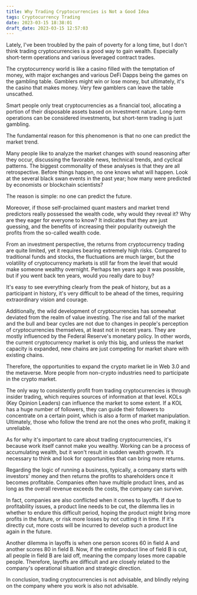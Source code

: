 ```yaml
---
title: Why Trading Cryptocurrencies is Not a Good Idea
tags: Cryptocurrency Trading
date: 2023-03-15 18:38:01
draft_date: 2023-03-15 12:57:03
---
```


Lately, I've been troubled by the pain of poverty for a long time, but I don't think trading cryptocurrencies is a good way to gain wealth. Especially short-term operations and various leveraged contract trades.

The cryptocurrency world is like a casino filled with the temptation of money, with major exchanges and various DeFi Dapps being the games on the gambling table. Gamblers might win or lose money, but ultimately, it's the casino that makes money. Very few gamblers can leave the table unscathed.

Smart people only treat cryptocurrencies as a financial tool, allocating a portion of their disposable assets based on investment nature. Long-term operations can be considered investments, but short-term trading is just gambling.

The fundamental reason for this phenomenon is that no one can predict the market trend.

Many people like to analyze the market changes with sound reasoning after they occur, discussing the favorable news, technical trends, and cyclical patterns. The biggest commonality of these analyses is that they are all retrospective. Before things happen, no one knows what will happen. Look at the several black swan events in the past year; how many were predicted by economists or blockchain scientists?

The reason is simple: no one can predict the future.

Moreover, if those self-proclaimed quant masters and market trend predictors really possessed the wealth code, why would they reveal it? Why are they eager for everyone to know? It indicates that they are just guessing, and the benefits of increasing their popularity outweigh the profits from the so-called wealth code.

From an investment perspective, the returns from cryptocurrency trading are quite limited, yet it requires bearing extremely high risks. Compared to traditional funds and stocks, the fluctuations are much larger, but the volatility of cryptocurrency markets is still far from the level that would make someone wealthy overnight. Perhaps ten years ago it was possible, but if you went back ten years, would you really dare to buy?

It's easy to see everything clearly from the peak of history, but as a participant in history, it's very difficult to be ahead of the times, requiring extraordinary vision and courage.

Additionally, the wild development of cryptocurrencies has somewhat deviated from the realm of value investing. The rise and fall of the market and the bull and bear cycles are not due to changes in people's perception of cryptocurrencies themselves, at least not in recent years. They are mostly influenced by the Federal Reserve's monetary policy. In other words, the current cryptocurrency market is only this big, and unless the market capacity is expanded, new chains are just competing for market share with existing chains.

Therefore, the opportunities to expand the crypto market lie in Web 3.0 and the metaverse. More people from non-crypto industries need to participate in the crypto market.

The only way to consistently profit from trading cryptocurrencies is through insider trading, which requires sources of information at that level. KOLs (Key Opinion Leaders) can influence the market to some extent. If a KOL has a huge number of followers, they can guide their followers to concentrate on a certain point, which is also a form of market manipulation. Ultimately, those who follow the trend are not the ones who profit, making it unreliable.

As for why it's important to care about trading cryptocurrencies, it's because work itself cannot make you wealthy. Working can be a process of accumulating wealth, but it won't result in sudden wealth growth. It's necessary to think and look for opportunities that can bring more returns.

Regarding the logic of running a business, typically, a company starts with investors' money and then returns the profits to shareholders once it becomes profitable. Companies often have multiple product lines, and as long as the overall revenue exceeds the costs, the company can survive.

In fact, companies are also conflicted when it comes to layoffs. If due to profitability issues, a product line needs to be cut, the dilemma lies in whether to endure this difficult period, hoping the product might bring more profits in the future, or risk more losses by not cutting it in time. If it's directly cut, more costs will be incurred to develop such a product line again in the future.

Another dilemma in layoffs is when one person scores 60 in field A and another scores 80 in field B. Now, if the entire product line of field B is cut, all people in field B are laid off, meaning the company loses more capable people. Therefore, layoffs are difficult and are closely related to the company's operational situation and strategic direction.

In conclusion, trading cryptocurrencies is not advisable, and blindly relying on the company where you work is also not advisable.
